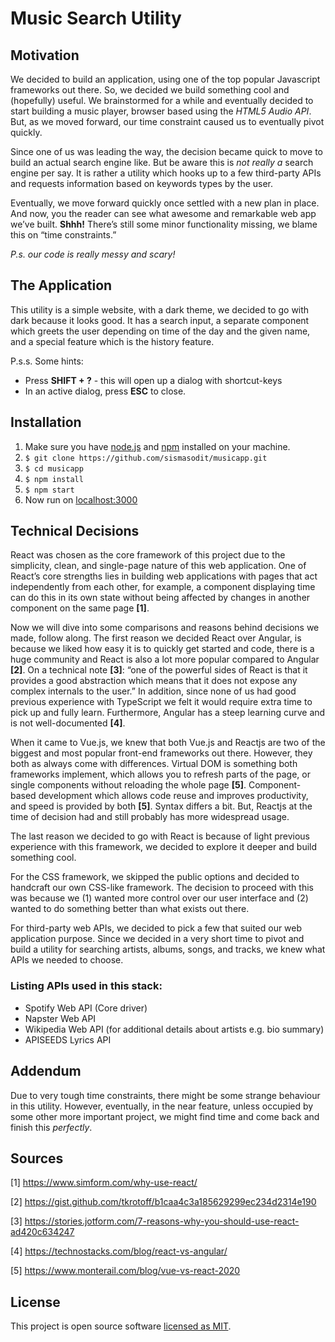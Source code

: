 # Music Search Utility

## Motivation
We decided to build an application, using one of the top popular Javascript frameworks out there. So, we decided we build something cool and (hopefully) useful. We brainstormed for a while and eventually decided to start building a music player, browser based using the *HTML5 Audio API*. But, as we moved forward, our time constraint caused us to eventually pivot quickly.

Since one of us was leading the way, the decision became quick to move to build an actual search engine like. But be aware this is *not really a* search engine per say. It is rather a utility which hooks up to a few third-party APIs and requests information based on keywords types by the user.

Eventually, we move forward quickly once settled with a new plan in place. And now, you the reader can see what awesome and remarkable web app we’ve built. **Shhh!** There’s still some minor functionality missing, we blame this on “time constraints.”

*P.s. our code is really messy and scary!*

## The Application
This utility is a simple website, with a dark theme, we decided to go with dark because it looks good. It has a search input, a separate component which greets the user depending on time of the day and the given name, and a special feature which is the history feature.

P.s.s. Some hints:

* Press **SHIFT + ?** - this will open up a dialog with shortcut-keys
* In an active dialog, press **ESC** to close.

## Installation
1. Make sure you have [node.js](https://nodejs.org/en/) and 
[npm](https://www.npmjs.com/get-npm) installed on your machine.
2. `$ git clone https://github.com/sismasodit/musicapp.git`
3. `$ cd musicapp`
4. `$ npm install`
5. `$ npm start`
6. Now run on [localhost:3000](http://localhost:3000)

## Technical Decisions
React was chosen as the core framework of this project due to the simplicity, clean, and single-page nature of this web application. One of React’s core strengths lies in building web applications with pages that act independently from each other, for example, a component displaying time can do this in its own state without being affected by changes in another component on the same page **[1]**. 

Now we will dive into some comparisons and reasons behind decisions we made, follow along. 
The first reason we decided React over Angular, is because we liked how easy it is to quickly get started and code, there is a huge community and React is also a lot more popular compared to Angular **[2]**. On a technical note **[3]**: “one of the powerful sides of React is that it provides a good abstraction which means that it does not expose any complex internals to the user.”  In addition, since none of us had good previous experience with TypeScript we felt it would require extra time to pick up and fully learn. Furthermore, Angular has a steep learning curve and is not well-documented **[4]**.

When it came to Vue.js, we knew that both Vue.js and Reactjs are two of the biggest and most popular front-end frameworks out there. However, they both as always come with differences. Virtual DOM is something both frameworks implement, which allows you to refresh parts of the page, or single components without reloading the whole page **[5]**. Component-based development which allows code reuse and improves productivity, and speed is provided by both **[5]**. Syntax differs a bit. But, Reactjs at the time of decision had and still probably has more widespread usage.

The last reason we decided to go with React is because of light previous experience with this framework, we decided to explore it deeper and build something cool. 

For the CSS framework, we skipped the public options and decided to handcraft our own CSS-like framework. The decision to proceed with this was because we (1) wanted more control over our user interface and (2) wanted to do something better than what exists out there. 

For third-party web APIs, we decided to pick a few that suited our web application purpose. Since we decided in a very short time to pivot and build a utility for searching artists, albums, songs, and tracks, we knew what APIs we needed to choose. 

### Listing APIs used in this stack: 

* Spotify Web API (Core driver)
* Napster Web API
* Wikipedia Web API (for additional details about artists e.g. bio summary)
* APISEEDS Lyrics API

## Addendum
Due to very tough time constraints, there might be some strange behaviour in this utility. However, eventually, in the near feature, unless occupied by some other more important project, we might find time and come back and finish this *perfectly*. 

## Sources
[1] https://www.simform.com/why-use-react/ 

[2] https://gist.github.com/tkrotoff/b1caa4c3a185629299ec234d2314e190 

[3] https://stories.jotform.com/7-reasons-why-you-should-use-react-ad420c634247 

[4] https://technostacks.com/blog/react-vs-angular/ 

[5] https://www.monterail.com/blog/vue-vs-react-2020 

## License
This project is open source software [licensed as MIT](LICENSE).